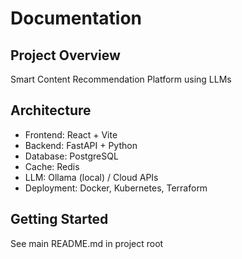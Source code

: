 # Documentation

## Project Overview
Smart Content Recommendation Platform using LLMs

## Architecture
- Frontend: React + Vite
- Backend: FastAPI + Python
- Database: PostgreSQL
- Cache: Redis
- LLM: Ollama (local) / Cloud APIs
- Deployment: Docker, Kubernetes, Terraform

## Getting Started
See main README.md in project root
